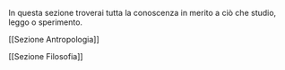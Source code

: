 In questa sezione troverai tutta la conoscenza in merito a ciò che studio, leggo o sperimento.

[[Sezione Antropologia]]

[[Sezione Filosofia]]




